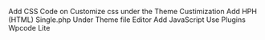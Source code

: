 Add CSS Code on Customize css under the Theme Custimization
Add HPH (HTML) Single.php Under Theme file Editor
Add JavaScript Use Plugins Wpcode Lite
